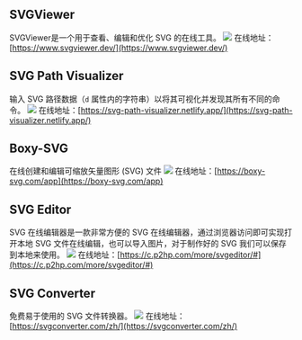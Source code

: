 ## SVGViewer
SVGViewer是一个用于查看、编辑和优化 SVG 的在线工具。
![](https://foruda.gitee.com/images/1725256917057273578/f666218b_8031453.jpeg)
在线地址：[https://www.svgviewer.dev/](https://www.svgviewer.dev/)

## SVG Path Visualizer
输入 SVG 路径数据（`d` 属性内的字符串）以将其可视化并发现其所有不同的命令。
![](https://foruda.gitee.com/images/1725257749309532177/acf10572_8031453.jpeg)
在线地址：[https://svg-path-visualizer.netlify.app/](https://svg-path-visualizer.netlify.app/)

## Boxy-SVG
在线创建和编辑可缩放矢量图形 (SVG) 文件
![](https://foruda.gitee.com/images/1725258261457615139/733e6aab_8031453.jpeg)
在线地址：[https://boxy-svg.com/app](https://boxy-svg.com/app)

## SVG Editor
SVG 在线编辑器是一款非常方便的 SVG  在线编辑器，通过浏览器访问即可实现打开本地 SVG 文件在线编辑，也可以导入图片，对于制作好的 SVG 我们可以保存到本地来使用。
![](https://foruda.gitee.com/images/1725328066586580127/25c66b53_8031453.jpeg)
在线地址：[https://c.p2hp.com/more/svgeditor/#](https://c.p2hp.com/more/svgeditor/#)

## SVG Converter
免费易于使用的 SVG 文件转换器。
![](https://foruda.gitee.com/images/1725258435971767922/f716e551_8031453.jpeg)
在线地址：[https://svgconverter.com/zh/](https://svgconverter.com/zh/)